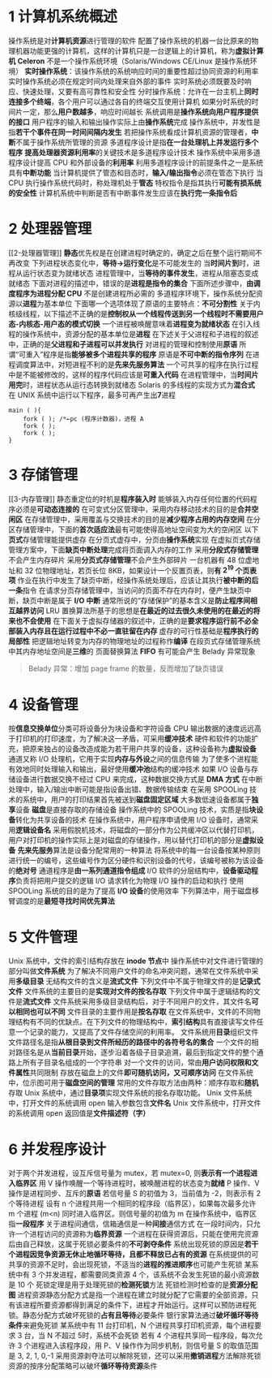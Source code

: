 # 1 计算机系统概述
操作系统是对**计算机资源**进行管理的软件
配置了操作系统的机器一台比原来的物理机器功能更强的计算机，这样的计算机只是一台逻辑上的计算机，称为**虚拟计算机**
**Celeron** 不是一个操作系统环境（Solaris/Windows CE/Linux 是操作系统环境）
**实时操作系统**：该操作系统的系统响应时间的重要性超过协同资源的利用率
实时操作系统必须在规定时间内处理来自外部的事件
实时系统必须既要及时响应、快速处理，又要有高可靠性和安全性
分时操作系统：允许在一台主机上**同时连接多个终端**，各个用户可以通过各自的终端交互使用计算机
如果分时系统的时间片一定，那么**用户数越多**，响应时间越长
系统调用是**操作系统向用户程序提供的接口**
用户程序的输入和输出操作实际上由**操作系统**完成
操作系统中，并发性是指**若干个事件在同一时间间隔内发生**
若把操作系统看成计算机资源的管理者，**中断**不属于操作系统所管理的资源
多道程序设计是指**在一台处理机上并发运行多个程序**
**提高处理器资源利用率**的关键技术是多道程序设计技术
操作系统中采用多道程序设计提高 CPU 和外部设备的**利用率**
利用多道程序设计的前提条件之一是系统具有**中断功能**
当计算机提供了管态和目态时，**输入/输出指令**必须在管态下执行
当 CPU 执行操作系统代码时，称处理机处于**管态**
特权指令是指其执行**可能有损系统的安全性**
计算机系统中判断是否有中断事件发生应该在**执行完一条指令后**

# 2 处理器管理
[[2-处理器管理]]
**静态**优先权是在创建进程时确定的，确定之后在整个运行期间不再改变
下列进程状态变化中，**等待->运行变化**是不可能发生的
当**时间片到**时，进程从运行状态变为就绪状态
进程管理中，当**等待的事件发生**，进程从阻塞态变成就绪态
下面对进程的描述中，错误的是**进程是指令的集合**
下面所述步骤中，**由调度程序为进程分配 CPU** 不是创建进程所必需的
多道程序环境下，操作系统分配资源以**进程**为基本单位
下面哪一个选项体现了原语的主要特点：**不可分割性**
关于内核级线程，以下描述不正确的是**控制权从一个线程传送到另一个线程时不需要用户态-内核态-用户态的模式切换**
一个进程被唤醒意味着**进程变为就绪状态**
在引入线程的操作系统中，资源分配的基本单位是**进程**
在下述关于父进程和子进程的叙述中，正确的是**父进程和子进程可以并发执行**
对进程的管理和控制使用**原语**
所谓“可重入”程序是指**能够被多个进程共享的程序**
原语是**不可中断的指令序列**
在进程调度算法中，对短进程不利的是**先来先服务算法**
一个可共享的程序在执行过程中是不能被修改的，这样的程序代码应该是**可重入代码**
在进程管理中，当**时间片用完**时，进程状态从运行态转换到就绪态
Solaris 的多线程的实现方式为**混合式**
在 UNIX 系统中运行以下程序，最多可再产生出**7**进程
```
main ( ){
	fork ( ); /*←pc (程序计数器)，进程 A  
	fork ( );  
	fork ( ); 
}
```

# 3 存储管理
[[3-内存管理]]
静态重定位的时机是**程序装入时**
能够装入内存任何位置的代码程序必须是**可动态连接的**
在可变式分区管理中，采用内存移动技术的目的是**合并空闲区**
在存储管理中，采用覆盖与交换技术的目的是**减少程序占用的内存空间**
在分区存储管理中，下面的**首次适应法**最有可能使得高地址空间变为大的空闲区
以下**页式**存储管理能提供虚存
在分页式虚存中，分页由**操作系统**实现
在虚拟页式存储管理方案中，下面**缺页中断处理**完成将页面调入内存的工作
采用**分段式存储管理**不会产生内存碎片
采用**分页式存储管理**不会产生外部碎片
一台机器有 48 位虚地址和 32 位物理地址，若页长位 8KB，如果设计一个反置页表，则**有 $2^{19}$ 个页表项**
作业在执行中发生了缺页中断，经操作系统处理后，应该让其执行**被中断的后一条**指令
在请求分页存储管理中，当访问的页面不存在内存时，便产生缺页中断，缺页中断是属于 **I/O 中断**
通常所说的“存储保护”的基本含义是**防止程序间相互越界访问**
LRU 置换算法所基于的思想是**在最近的过去很久未使用的在最近的将来也不会使用**
在下面关于虚拟存储器的叙述中，正确的是**要求程序运行前不必全部装入内存且在运行过程中不必一直驻留在内存**
虚存的可行性基础是**程序执行的局部性**
把逻辑地址转变为内存的物理地址的过程称作**编译**
在段页式存储管理系统中其内存地址空间是**三维**的
页面替换算法 **FIFO** 有可能会产生 Belady 异常现象
> Belady 异常：增加 page frame 的数量，反而增加了缺页错误

# 4 设备管理
按**信息交换单位**分类可将设备分为块设备和字符设备
CPU 输出数据的速度远远高于打印机的打印速度，为了解决这一矛盾，可采用**缓冲技术**
硬件和软件的功能扩充，把原来独占的设备改造成能为若干用户共享的设备，这种设备称为**虚拟设备**
通道又称 I/O 处理机，它用于实现**内存与外设**之间的信息传输
为了使多个进程能有效地同时处理输入和输出，最好使用**缓冲池**结构的缓冲技术
如果 I/O 设备与存储设备进行数据交换不经过 CPU 来完成，这种数据交换方式是 **DMA 方式**
在中断处理中，输入/输出中断可能是指设备出错、数据传输结束
在采用 SPOOLing 技术的系统中，用户的打印结果首先被送到**磁盘固定区域**
大多数低速设备都属于**独享**设备
**磁盘**是直接存取的存储设备
操作系统中的 SPOOLing 技术，实质是指**块设备**转化为共享设备的技术
在操作系统中，用户程序申请使用 I/O 设备时，通常采用**逻辑设备名**
采用假脱机技术，将磁盘的一部分作为公共缓冲区以代替打印机，用户对打印机的操作实际上是对磁盘的存储操作，用以替代打印机的部分是**虚拟设备**
**先来先服务**算法是设备分配常用的一种算法
将系统中的每一台设备按某种原则进行统一的编号，这些编号作为区分硬件和识别设备的代号，该编号被称为该设备的**绝对号**
通道程序是**由一系列通道指令组成**
I/O 软件的分层结构中，**设备驱动程序**负责将把用户提交的逻辑 I/O 请求转化为物理 I/O 操作的启动和执行
使用 SPOOLing 系统的目的是为了提高 **I/O 设备**的使用效率
下列算法中，用于磁盘移臂调度的是**最短寻找时间优先算法**


# 5 文件管理
Unix 系统中，文件的索引结构存放在 **inode 节点**中
操作系统中对文件进行管理的部分叫做**文件系统**
为了解决不同用户文件的命名冲突问题，通常在文件系统中采用**多级目录**
无结构文件的含义是**流式文件**
下列文件中不属于物理文件的是**记录式文件**
文件系统的主要目的是**实现对文件的按名存取**
下列文件中属于逻辑结构的文件是**流式文件**
文件系统采用多级目录结构后，对于不同用户的文件，其文件名**可以相同也可以不同**
文件目录的主要作用是**按名存取**
在文件系统中，文件的不同物理结构有不同的优缺点。在下列文件的物理结构中，**索引结构**具有直接读写文件任意一个记录的能力，又提高了文件存储空间的利用率。
文件系统用**目录**组织文件
文件路径名是指**从根目录到文件所经历的路径中的各符号名的集合**
一个文件的相对路径名是从**当前目录**开始，逐步沿着各级子目录追溯，最后到指定文件的整个通路上所有子目录名组成的一个字符串
对一个文件的访问，常由**用户访问权限和文件属性**共同限制
存放在磁盘上的文件**即可随机访问，又可顺序访问**
在文件系统中，位示图可用于**磁盘空间的管理**
常用的文件存取方法由两种：顺序存取和**随机**存取
Unix 系统中，通过**目录项**实现文件系统的按名存取功能。
Unix 文件系统中，打开文件的系统调用 open 输入参数包含**文件名**
Unix 文件系统中，打开文件的系统调用 open 返回值是**文件描述符（字）**

# 6 并发程序设计
对于两个并发进程，设互斥信号量为 mutex，若 mutex=0, 则**表示有一个进程进入临界区**
用 V 操作唤醒一个等待进程时，被唤醒进程的状态变为**就绪**
P 操作、V 操作是进程同步、互斥的**原语**
若信号量 S 的初值为 3，当前值为 -2，则表示有 2 个等待进程
设有 n 个进程共用一个相同的程序段（临界区），如果每次最多允许 m 个进程 (m<n) 同时进入临界区。则信号量的初值为 m
在操作系统中，临界区指**一段程序**
关于进程间通信，信箱通信是一种**间接**通信方式
在一段时间内，只允许一个进程访问的资源称为**临界资源**
一个进程在获得资源后，只能在使用完资源后由自己释放，这属于死锁必要条件的**不可剥夺条件**
系统出现死锁的原因是**若干个进程因竞争资源无休止地循环等待，且都不释放已占有的资源**
在系统提供的可共享的资源不足时，会出现死锁，不适当的**进程的推进顺序**也可能产生死锁
某系统中有 3 个并发进程，都需要同类资源 4 个，该系统不会发生死锁的最小资源数是 10 个
死锁定理是用于处理死锁的**检测死锁**方法
死锁检测时检查的是**资源分配图**
进程资源静态分配方式是指一个进程在建立时就分配了它需要的全部资源，只有该进程所要资源都得到满足的条件下，进程才开始运行。这样可以预防进程死锁。静态分配方式破坏死锁的**占有且等待**必要条件
银行家算法通过**破坏循环等待条件**来避免死锁
某系统中有 11 台打印机，N 个进程共享打印机资源，每个进程要求 3 台，当 N 不超过 5时，系统不会死锁
若有 4 个进程共享同一程序段，每次允许 3 个进程进入该程序段，用 P、V 操作作为同步机制，则信号量 S 的取值范围是 3, 2, 1, 0,-1
采用资源剥夺法可以解除死锁，还可以采用**撤销进程**方法解除死锁
资源的按序分配策略可以破坏**循环等待资源**条件


